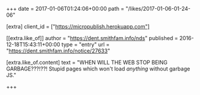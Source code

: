 +++
date = 2017-01-06T01:24:06+00:00
path = "/likes/2017-01-06-01-24-06"

[extra]
client_id = ["https://micropublish.herokuapp.com"]

[[extra.like_of]]
author = "https://dent.smithfam.info/nds"
published = 2016-12-18T15:43:11+00:00
type = "entry"
url = "https://dent.smithfam.info/notice/27633"

[extra.like_of.content]
text = "WHEN WILL THE WEB STOP BEING GARBAGE???!??! Stupid pages which won't load _anything_ without garbage JS."

+++

